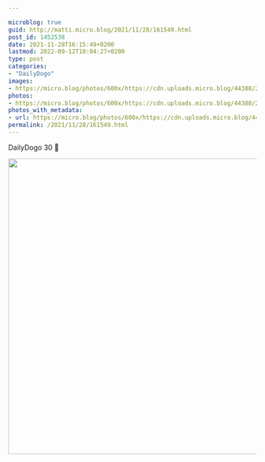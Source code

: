 ```yaml
---

microblog: true
guid: http://matti.micro.blog/2021/11/28/161549.html
post_id: 1452538
date: 2021-11-28T16:15:49+0200
lastmod: 2022-09-12T10:04:27+0200
type: post
categories:
- "DailyDogo"
images:
- https://micro.blog/photos/600x/https://cdn.uploads.micro.blog/44388/2021/f6ee3d6054.jpg
photos:
- https://micro.blog/photos/600x/https://cdn.uploads.micro.blog/44388/2021/f6ee3d6054.jpg
photos_with_metadata:
- url: https://micro.blog/photos/600x/https://cdn.uploads.micro.blog/44388/2021/f6ee3d6054.jpg
permalink: /2021/11/28/161549.html
---
```

DailyDogo 30 🐶

<img src="/media/uploads/2021/f6ee3d6054.jpg" width="600" height="600" alt="" />

